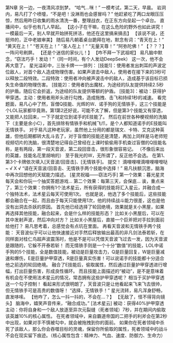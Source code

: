 第N章
    另一边，一夜清风凉到梦。
    “哈气...咪！”
    一模考试，第二天，早晨。
    岩洞内，易凡打了个喷嚏，“不是吧！没淋雨也会感冒吗？”
    他赶紧吃了两口龙眼压压惊，然后用昨日收集的雨水清洗一番，整理战衣，在正东方向垒起一个卓台。
    直播间中，似乎也有几人早起。
    【这小子在干嘛，在这么危险的野外也如此讲究！一模最后一天，别人早就开始拼死拼活，他还在这里搞来搞去】
    【该说不说，还挺帅的，正中老娘审美】
    随后易凡朝着桌台跪拜在地，默念有词：“青天在上！”
    “黄天在上！”
    “苍天在上！”
    “圣人在上！”
    “无量天尊！”
    “阿弥陀佛！”
    【？？？】一阵问号刷屏。
    【还是个迷信的家伙儿！】
    【咋不拜一下武祖呢】
    易凡脑中默念，“窃法巧手！发动！”（同一时间，有个人发动DeepSeek）
    这一次，他不会再大意了。
    星光溢彩中，三张卡牌一一排列：
    [技能1]：使用者发出刺耳的声波定位敌人，对首个敌人造成物理伤害。如果声波击中敌人，使用者在接下来的3秒可以释放二段特效。二段特效：使用者冲向被声波击中的敌人，造成基于该目标已损失生命值的物理伤害。
	[技能2]：使用者扔出魔杖，为途经的队友提供持续2.5秒的护盾。随后它会折返，为途经的队友提供等额的护盾。
	[技能3]：被动：获得护甲穿透。主动：使用者用斧头进行勾拽，造成拖拽、击飞和持续1秒的减速。
    看完题面，易凡心中了然，盲僧Q技能、光辉的W、诺手狗的无情铁手，这三个技能是个LOL玩家都毕竟熟，第1第2还好说，可能不太了解，但是第3个技能又有穿透，又能把人拉回来，一下子就定位到诺手的E技能了。
    然后在前世各种梗视频的洗脑下（主要是余小C），首先排除有情铁手和机械飞爪，是个人都知道诺手的E技能叫无情铁手。
    对于易凡这种老玩家，虽然他上分用的都是瑞文、卡特、艾克这种英雄，但他后期都转大乱斗去了，对于盲僧的技能还是清楚，再加上同样是马老师短视频切片的洗脑，很清楚地记得自己曾经在上课时偷偷用手机查过盲僧的Q技能名称，是有两段，第一段天音波，第二段回音击，很形象很容易记。
    （不像后来出的英雄，技能名花里胡哨的）
    至于我光的W，无所谓了，反正他不会选。
    在第1、第3个卡牌依次填入[天音波/回音击]、[无情铁手]。
    提交！
    滴哩哩哩滴哩哩哩噔哒~
    √ X √
    “请在天音波/回音击、无情铁手两个技能中选择！”
    易凡扶额沉思，脑海中再次回想他的天赋能力描述。
    [星灵祝福——窃法巧手]
    第一个效果：暮光星灵每天会和你玩一个抽奖答题游戏...
    第二个效果：每第三天，会保底...
    诶，重点来了，第三个效果：你拥有1个法术星云，所有获得的技能将汇入星云，并融合成一个独特法术，法术星云每天可使用1次。
    也就是说，他选了多个技能后，这些技能都会融合在一起，而且由于每天只能使用1次，他的持续战斗能力很差，这也是他没有出洞去杀妖的原因。
    首先他已经选择了轮回绝境，效果就是关小黑屋，如果再选择其他技能，融合起来，会是什么样的技能形态？
    比如关小黑屋后，可以在其中发射声波，然后冲向对方？
    比如关小黑屋后，直接一个巨斧把对手拉到面前给他打？
    易凡思考着，总感觉会有点坑在里面。
    再看天音波和无情铁手两个技能：
    天音波似乎可以让他快速接近对手然后释放输出最高的非凡剑法泰若斩，在同样面对桂仁鸟超声波震荡时，他是不是可以凭借天音波飞过去一发，因为天音波是跟随的，它躲不开泰若斩！
    而无情铁手则是一个十分“数值”的技能，LOL中诺手狗的5个技能，全是数值技能，被动是巨量攻击力，Q是巨量回复，W是巨量减速和爆伤，E是巨量护甲穿透，R是巨量真实伤害！可以说诺手的技能都十分适合他之前选的轮回绝境。
    融合了E技能后，偷取属性，然后通过巨量护甲穿透进行增幅，打出巨量伤害，形成良性循环。
    而且技能上面描述的“被动”，是不是意味着有机会在不使用法术星云的情况，常态拥有这些护甲穿透呢？
    相当于买护甲穿透送一个勾子控制！
    看起来形式很明朗了，天音波只是让他看起来飞来飞去很帅，但无情铁手可是高贵的数值呀！
    “选择，无情铁手！”
    星光流转，易凡浑身舒畅，直发哆嗦。
    【他咋了，怎么一抖一抖的，不会在...？】
    【无敌了，怪不得背向镜头】
    脑海中，嬉笑声音传来，“融合成功。”
    [法术星云]
    被动：获得40%护甲穿透
    主动：你将自身和一个敌人放逐至异次元裂缝（死者领域）7秒，并在期间内偷取该英雄10%的核心属性。
    在死者领域中，来自霸道帝国的二把手的利斧会在第2秒中出现，如果对手不慎被勾中，就会被拖拽到你的面前。
    如果你在死者领域中杀死了该敌人，那么你会吞噬目标的灵魂，保留你所偷取的属性，死者领域中的战斗不会在现实留下痕迹。（核心属性包含：精神力、气血、速度、防御力、生命力）